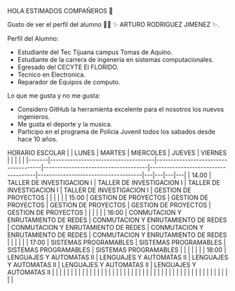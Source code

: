 HOLA ESTIMADOS COMPAÑEROS 👋

Gusto de ver el perfil del alumno 👨‍🏫 ✨ ARTURO RODRIGUEZ JIMENEZ ✨.

Perfil del Alumno:

- Estudiante del Tec Tijuana campus Tomas de Aquino.
- Estudiante de la carrera de ingeneria en sistemas computacionales.
- Egresado del CECYTE El FLORIDO.
- Tecnico en Electronica.
- Reparador de Equipos de computo.

Lo que me gusta y no me gusta:

- Considero GitHub la herramienta excelente para el nosotros los nuevos ingenieros.
- Me gusta el deporte y la musica.
- Participo en el programa de Policia Juvenil todos los sabados desde hace 10 años.

HORARIO ESCOLAR
|       | LUNES                               | MARTES                              | MIERCOLES                           | JUEVES                              | VIERNES                             |   |   |   |   |
|-------|-------------------------------------|-------------------------------------|-------------------------------------|-------------------------------------|-------------------------------------|---|---|---|---|
| 14.00 | TALLER DE INVESTIGACION I           | TALLER DE INVESTIGACION I           | TALLER DE INVESTIGACION I           | TALLER DE INVESTIGACION I           | GESTION DE PROYECTOS                |   |   |   |   |
| 15:00 | GESTION DE PROYECTOS                | GESTION DE PROYECTOS                | GESTION DE PROYECTOS                | GESTION DE PROYECTOS                | GESTION DE PROYECTOS                |   |   |   |   |
| 16:00 | CONMUTACION Y ENRUTAMIENTO DE REDES | CONMUTACION Y ENRUTAMIENTO DE REDES | CONMUTACION Y ENRUTAMIENTO DE REDES | CONMUTACION Y ENRUTAMIENTO DE REDES | CONMUTACION Y ENRUTAMIENTO DE REDES |   |   |   |   |
| 17:00 | SISTEMAS PROGRAMABLES               | SISTEMAS PROGRAMABLES               | SISTEMAS PROGRAMABLES               | SISTEMAS PROGRAMABLES               |                                     |   |   |   |   |
| 18:00 | LENGUAJES Y AUTOMATAS II            | LENGUAJES Y AUTOMATAS II            | LENGUAJES Y AUTOMATAS II            | LENGUAJES Y AUTOMATAS II            | LENGUAJES Y AUTOMATAS II            |   |   |   |   |
|       |                                     |                                     |                                     |                                     |                                     |   |   |   |   |
|       |                                     |                                     |                                     |                                     |                                     |   |   |   |   |
|       |                                     |                                     |                                     |                                     |                                     |   |   |   |   |
|       |                                     |                                     |                                     |                                     |                                     |   |   |   |   |
